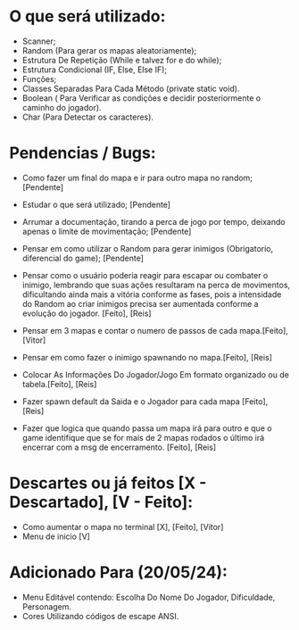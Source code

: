 # O que será utilizado:
* Scanner;
* Random (Para gerar os mapas aleatoriamente);
* Estrutura De Repetição (While e talvez for e do while);
* Estrutura Condicional (IF, Else, Else IF);
* Funções;
* Classes Separadas Para Cada Método (private static void).
* Boolean ( Para Verificar as condições e decidir posteriormente o caminho do jogador).
* Char (Para Detectar os caracteres).


# Pendencias / Bugs:
* Como fazer um final do mapa e ir para outro mapa no random; [Pendente]
* Estudar o que será utilizado; [Pendente]
* Arrumar a documentação, tirando a perca de jogo por tempo, deixando apenas o limite de movimentação; [Pendente]
* Pensar em como utilizar o Random para gerar inimigos (Obrigatorio, diferencial do game); [Pendente]
* Pensar como o usuário poderia reagir para escapar ou combater o inimigo, lembrando que suas ações resultaram na perca de movimentos, dificultando ainda mais a vitória conforme as fases, pois a intensidade do Random ao criar inimigos precisa ser aumentada conforme a evolução do jogador. [Feito], [Reis]
* Pensar em 3 mapas e contar o numero de passos de cada mapa.[Feito], [Vitor]
* Pensar em como fazer o inimigo spawnando no mapa.[Feito], [Reis]
* Colocar As Informações Do Jogador/Jogo Em formato organizado ou de tabela.[Feito], [Reis]

* Fazer spawn default da Saida e o Jogador para cada mapa [Feito], [Reis]
* Fazer que logica que quando passa um mapa irá para outro e que o game identifique que se for mais de 2 mapas rodados o último irá encerrar com a msg de encerramento. [Feito], [Reis]



# Descartes ou já feitos [X - Descartado], [V - Feito]:

* Como aumentar o mapa no terminal [X], [Feito], [Vitor]
* Menu de inicio [V] 




# Adicionado Para (20/05/24):

* Menu Editável contendo: Escolha Do Nome Do Jogador, Dificuldade, Personagem.
* Cores Utilizando códigos de escape ANSI.







